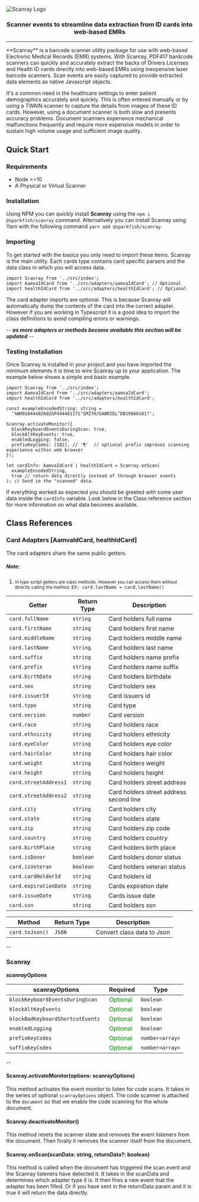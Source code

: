 ![Scanray Logo](https://github.com/sparkfish/scanray/blob/HEAD/scanray.svg)

<center><strong><h3>Scanner events to streamline data extraction from ID cards into web-based EMRs</h3></strong></center>
<hr>
**Scanray** is a barcode scanner utility package for use with web-based Electronic Medical Records (EMR) systems. With Scanray, PDF417 bardcode scanners can quickly and accurately extract the backs of Drivers Licenses and Health ID cards directly into web-based EMRs using inexpensive laser barcode scanners. Scan events are easily captured to provide extracted data elements as native Javascript objects.

It's a common need in the healthcare settings to enter patient demographics accurately and quickly. This is often entered manually or by using a TWAIN scanner to capture the details from images of these ID cards. However, using a document scanner is both slow and presents accuracy problems. Document scanners experience mechanical malfunctions frequently and require more expensive models in order to sustain high volume usage and sufficient image quality.

## Quick Start

### Requirements
* Node >=10
* A Physical or Virtual Scanner


### Installation
Using NPM you can quickly install **Scanray** using the ```npm i @sparkfish/scanray``` command. Alternatively you can install Scanray using Yarn with the following command ```yarn add @sparkfish/scanray```. 

### Importing
To get started with the basics you only need to import these items. Scanray is the main utility. Each cards type contains card specific parsers and the data class in which you will access data. 

```
import Scanray from '../src/index';
import AamvaIdCard from '../src/adapters/aamvaIdCard'; // Optional
import healthIdCard from '../src/adapters/healthIdCard'; // Optional
```

The card adapter imports are optional. This is because Scanray will automatically dump the contents of the card into the correct adapter. However if you are working in Typescript it is a good idea to import the class definitions to avoid compiling errors or warnings.

-- ***as more adapters or methods become available this section will be updated*** --

### Testing Installation
Once Scanray is installed in your project and you have imported the minimum elements it is time to wire Scanray up to your application. The example below shows a simple and basic example.

```
import Scanray from '../src/index';
import AamvaIdCard from '../src/adapters/aamvaIdCard';
import healthIdCard from '../src/adapters/healthIdCard';

const exampleEncodedString: string =
  '%WH9104440260ZGP444461171^SMITH/GABRIEL^DB19860101?';

Scanray.activateMonitor({
  blockKeyboardEventsDuringScan: true,
  blockAltKeyEvents: true,
  enabledLogging: false,
  prefixKeyCodes: [182], // '¶'  // optional prefix improves scanning experience within web browser
});

let cardInfo: AamvaIdCard | healthIdCard = Scanray.onScan(
  exampleEncodedString,
  true // return data directly instead of through browser events
); // Send in the "scanned" data.
```

If everything worked as expected you should be greeted with some user data inside the ```cardInfo``` variable. Look below in the Class reference section for more information on what data becomes available. 

## Class References

### Card Adapters [AamvaIdCard, healthIdCard]
The card adapters share the same public getters.

##### Note: 
1) <small>In type script getters are class methods. However you can access them without directly calling the method. </small>
```EX: card.lastName = card.lastName()```

| Getter 		   	| Return Type			| Description |
|---------------	|------------			|-------------|
|```card.fullName```		| ```string```| Card holders full name |
|```card.firstName```		|```string```| Card holders first name |
|```card.middleName```		| ```string```| Card holders middle name |
|```card.lastName```		| ```string```| Card holders last name |
|```card.suffix```			| ```string```| Card holders name prefix |
|```card.prefix```			| ```string```| Card holders name suffix |
|```card.birthDate```		|```string```| Card holders birthdate |
|```card.sex```				| ```string```| Card holders sex |
|```card.issuerId```		| ```string```| Card issuers id |
|```card.type```				| ```string```| Card type |
|```card.version```			| ```number```| Card version |
|```card.race```				| ```string```| Card holders race |
|```card.ethnicity```		| ```string```| Card holders ethnicity |
|```card.eyeColor```		| ```string```| Card holders eye color |
|```card.hairColor```		| ```string```| Card holders hair color |
|```card.weight```			| ```string```| Card holders weight |
|```card.height```			| ```string```| Card holders height |
|```card.streetAddress1```	| ```string```| Card holders street address |
|```card.streetAddress2```	| ```string```| Card holders street address second line |
|```card.city```				| ```string```| Card holders city |
|```card.state```			| ```string```| Card holders state |
|```card.zip```				| ```string```| Card holders zip code |
|```card.country```			| ```string```| Card holders country |
|```card.birthPlace```		| ```string```| Card holders birth place |
|```card.isDonor```			| ```boolean```| Card holders donor status |
|```card.isVeteran```		| ```boolean```| Card holders veteran status |
|```card.cardHolderId```	| ```string```| Card holders id |
|```card.expirationDate```	| ```string```| Cards expiration date |
|```card.issueDate```		| ```string```| Cards issue date |
|```card.ssn```				| ```string```| Card holders ssn |

| Method 		   	| Return Type			| Description |
|---------------	|------------			|-------------|
| ```card.toJson()``` | ```JSON```| Convert class data to Json|
--
### Scanray

***scanrayOptions***

| scanrayOptions   	| Required			| Type           |
|---------------		|------------			| ---------------|
| ```blockKeyboardEventsDuringScan``` 	| <span style="color: green">Optional</span> | ```boolean```|
| ```blockAltKeyEvents ``` 				| <span style="color: green">Optional</span> | ```boolean```|
| ```blockBadKeyboardShortcutEvents ```	| <span style="color: green">Optional</span> | ```boolean```|
| ```enabledLogging ```						| <span style="color: green">Optional</span> | ```boolean```|
| ```prefixKeyCodes ```						| <span style="color: green">Optional</span> | ```number<array>```|
| ```suffixKeyCodes ```						| <span style="color: green">Optional</span> | ```number<array>```|
--
#### Scanray.activateMonitor(options: scanrayOptions)
This method activates the event monitor to listen for code scans. It takes in the series of optional ```scanrayOptions``` object. The code scanner is attached to the ```document``` so that we enable the code scanning for the whole document.

#### Scanray.deactivateMonitor()
This method resets the scanner state and removes the event listeners from the document. Then finally it removes the scanner itself from the document.

#### Scanray.onScan(scanData: string, returnData?: boolean)
This method is called when the document has triggered the scan event and the Scanray listeners have detected it. It takes in the scanData and determines which adapter type it is. It then fires a new event that the adapter has been filled. Or if you have sent in the returnData param and it is true it will return the data directly.


